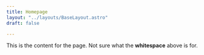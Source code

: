 ```yaml
---
title: Homepage
layout: "../layouts/BaseLayout.astro"
draft: false

---
```

This is the content for the page. Not sure what the **whitespace** above is for.